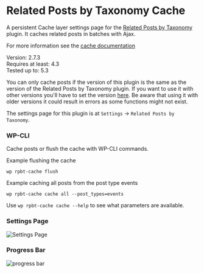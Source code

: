 # Related Posts by Taxonomy Cache

A persistent Cache layer settings page for the [Related Posts by Taxonomy](https://wordpress.org/plugins/related-posts-by-taxonomy/) plugin. It caches related posts in batches with Ajax.

For more information see the [cache documentation](https://keesiemeijer.wordpress.com/related-posts-by-taxonomy/cache/)

Version:           2.7.3  
Requires at least: 4.3  
Tested up to:      5.3  

You can only cache posts if the version of this plugin is the same as the version of the Related Posts by Taxonomy plugin. If you want to use it with other versions you'll have to set the version [here](https://github.com/keesiemeijer/related-posts-by-taxonomy-cache/blob/a88b040bb497732deb8f0a9b0b6ce25545794ae5/related-posts-by-taxonomy-cache.php#L29). Be aware that using it with older versions it could result in errors as some functions might not exist.

The settings page for this plugin is at `Settings` -> `Related Posts by Taxonomy`.

### WP-CLI
Cache posts or flush the cache with WP-CLI commands.

Example flushing the cache

```
wp rpbt-cache flush
```

Example caching all posts from the post type events

```
wp rpbt-cache cache all --post_types=events
```

Use `wp rpbt-cache cache --help` to see what parameters are available.

### Settings Page

![Settings Page](/../screenshots/screenshots/screenshot-1.png?raw=true)

### Progress Bar

![progress bar](/../screenshots/screenshots/screenshot-2.png?raw=true)
